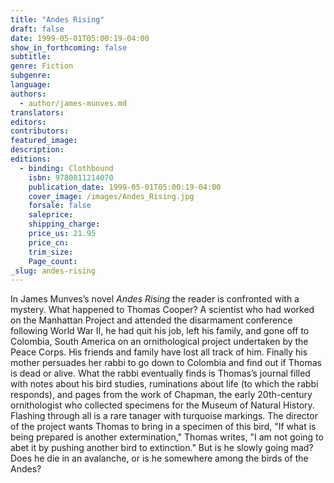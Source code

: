 ```yaml
---
title: "Andes Rising"
draft: false
date: 1999-05-01T05:00:19-04:00
show_in_forthcoming: false
subtitle:
genre: Fiction
subgenre:
language:
authors:
  - author/james-munves.md
translators:
editors:
contributors:
featured_image:
description:
editions:
  - binding: Clothbound
    isbn: 9780811214070
    publication_date: 1999-05-01T05:00:19-04:00
    cover_image: /images/Andes_Rising.jpg
    forsale: false
    saleprice:
    shipping_charge:
    price_us: 21.95
    price_cn:
    trim_size:
    Page_count:
_slug: andes-rising
---
```


In James Munves’s novel _Andes Rising_ the reader is confronted with a mystery. What happened to Thomas Cooper? A scientist who had worked on the Manhattan Project and attended the disarmament conference following World War II, he had quit his job, left his family, and gone off to Colombia, South America on an ornithological project undertaken by the Peace Corps. His friends and family have lost all track of him. Finally his mother persuades her rabbi to go down to Colombia and find out if Thomas is dead or alive. What the rabbi eventually finds is Thomas’s journal filled with notes about his bird studies, ruminations about life (to which the rabbi responds), and pages from the work of Chapman, the early 20th-century ornithologist who collected specimens for the Museum of Natural History. Flashing through all is a rare tanager with turquoise markings. The director of the project wants Thomas to bring in a specimen of this bird, "If what is being prepared is another extermination," Thomas writes, "I am not going to abet it by pushing another bird to extinction." But is he slowly going mad? Does he die in an avalanche, or is he somewhere among the birds of the Andes?

